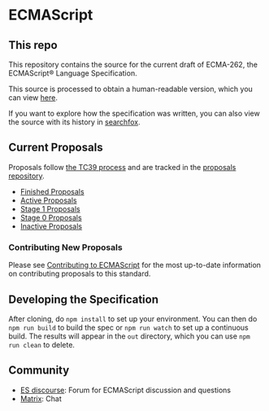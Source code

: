 
ECMAScript
====

## This repo

This repository contains the source for the current draft of ECMA-262,
the ECMAScript® Language Specification.

This source is processed to obtain a human-readable version,
which you can view [here](https://tc39.es/ecma262/).

If you want to explore how the specification was written, you can also view the source with its history in [searchfox](https://searchfox.org/ecma262/source/spec.html).

## Current Proposals

Proposals follow [the TC39 process](https://tc39.es/process-document/) and are tracked in the [proposals repository](https://github.com/tc39/proposals).

* [Finished Proposals](https://github.com/tc39/proposals/blob/HEAD/finished-proposals.md)
* [Active Proposals](https://github.com/tc39/proposals)
* [Stage 1 Proposals](https://github.com/tc39/proposals/blob/HEAD/stage-1-proposals.md)
* [Stage 0 Proposals](https://github.com/tc39/proposals/blob/HEAD/stage-0-proposals.md)
* [Inactive Proposals](https://github.com/tc39/proposals/blob/HEAD/inactive-proposals.md)

### Contributing New Proposals

Please see [Contributing to ECMAScript](https://github.com/tc39/.github/blob/HEAD/CONTRIBUTING.md) for the most up-to-date information on contributing proposals to this standard.

## Developing the Specification

After cloning, do `npm install` to set up your environment. You can then do `npm run build` to build the spec or `npm run watch` to set up a continuous build. The results will appear in the `out` directory, which you can use `npm run clean` to delete.

## Community

* [ES discourse](https://es.discourse.group/): Forum for ECMAScript discussion and questions
* [Matrix](https://github.com/tc39/how-we-work/blob/HEAD/matrix-guide.md): Chat
